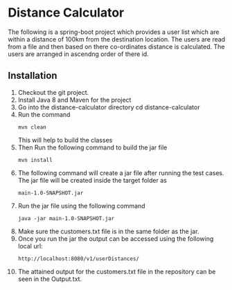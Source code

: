 # Distance Calculator

The following is a spring-boot project which provides a user list which are within a distance of 100km from the destination location. The users are read from a file and then based on there co-ordinates distance is calculated.
The users are arranged in ascendng order of there id.
## Installation

1. Checkout the git project.
2. Install Java 8 and Maven for the project
2. Go into the distance-calculator directory
    cd distance-calculator
2. Run the command
    ```maven
    mvn clean
    ```   
   This will help to build the classes
2. Then Run the following command to build the jar file
    ```maven
    mvn install
     ```
 2. The following command will create a jar file after running the test cases.
   The jar file will be created inside the target folder as
    ```
    main-1.0-SNAPSHOT.jar
    ```
2. Run the jar file using the following command
    ```
    java -jar main-1.0-SNAPSHOT.jar
    ```   
2. Make sure the customers.txt file is in the same folder as the jar.
2. Once you run the jar the output can be accessed using the following local url:
    ```
    http://localhost:8080/v1/userDistances/
    ```   
2. The attained output for the customers.txt file in the repository can be seen in the Output.txt.   
